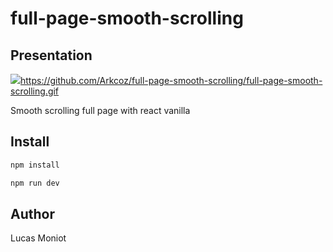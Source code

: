 # full-page-smooth-scrolling
 

## Presentation
  ![](https://github.com/Your_Repository_Name/Your_GIF_Name.gif)https://github.com/Arkcoz/full-page-smooth-scrolling/full-page-smooth-scrolling.gif

Smooth scrolling full page with react vanilla
## Install

```bash
npm install 
````

```bash
npm run dev 
````


## Author
<p>Lucas Moniot</p>
